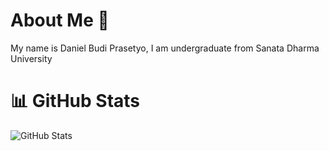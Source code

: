 # About Me 👋
My name is Daniel Budi Prasetyo, I am undergraduate from Sanata Dharma University

# 📊 GitHub Stats
<img src="https://github-readme-streak-stats.herokuapp.com/?user=danielprasetyo7952" alt="GitHub Stats">

<!--
**danielprasetyo7952/danielprasetyo7952** is a ✨ _special_ ✨ repository because its `README.md` (this file) appears on your GitHub profile.

Here are some ideas to get you started:

- 🔭 I’m currently working on ...
- 🌱 I’m currently learning ...
- 👯 I’m looking to collaborate on ...
- 🤔 I’m looking for help with ...
- 💬 Ask me about ...
- 📫 How to reach me: ...
- 😄 Pronouns: ...
- ⚡ Fun fact: ...
-->
